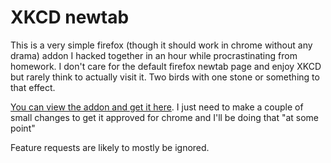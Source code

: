 # XKCD newtab

This is a very simple firefox (though it should work in chrome without any drama) addon I hacked together in an hour while procrastinating from homework. I don't care for the default firefox newtab page and enjoy XKCD but rarely think to actually visit it. Two birds with one stone or something to that effect.

[You can view the addon and get it here](https://addons.mozilla.org/en-US/firefox/addon/xkcd-newtab/). I just need to make a couple of small changes to get it approved for chrome and I'll be doing that "at some point" 

Feature requests are likely to mostly be ignored.
